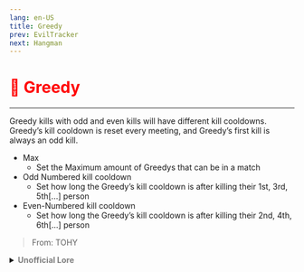 ```yaml
---
lang: en-US
title: Greedy
prev: EvilTracker
next: Hangman
---
```


# <font color=red>🤑 <b>Greedy</b></font> <Badge text="Killing" type="tip" vertical="middle"/>
---

Greedy kills with odd and even kills will have different kill cooldowns. Greedy’s kill cooldown is reset every meeting, and Greedy’s first kill is always an odd kill.
* Max
  * Set the Maximum amount of Greedys that can be in a match
* Odd Numbered kill cooldown
  * Set how long the Greedy’s kill cooldown is after killing their 1st, 3rd, 5th[...] person
* Even-Numbered kill cooldown
  * Set how long the Greedy’s kill cooldown is after killing their 2nd, 4th, 6th[...] person

> From: TOHY

<details>
<summary><b><font color=gray>Unofficial Lore</font></b></summary>

Prologue

Legends tell of an impostor known for having two kill cooldowns that alternate, allowing him to strike quickly. However, his greatest flaw was his insatiable greed. Whether he was the richest being in the universe or buried under a mountain of debt, he always craved more.

A Fateful Bet

Cut to Ludopath, enthusiastically playing pancake blackjack on Discord.

Ludo: “I can’t stop winning! Bzzt, I can’t stop winning!”

Underdog: “Hey Ludo, wanna make a bet?”

Ludo: “Sure! What kind of bet do you have in mind?”

Underdog: “How about the one with Mind? I bet you can’t beat him!”

Ludo: “That was just a fluke!”

Underdog: “Sure. I heard there’s someone luckier than you at the casino. If you can beat him, I’ll give you cookies for a year!”

Ludo: “Luckier than me? Impossible! You’ve got a deal. Who is he?”

Underdog: “They say he takes out both even and odd numbers, each with different cooldowns.”

Meeting Greed

Greed: “Heard you’re the most fortunate one here.”

Ludo: “Of course I am! I want to make a bet.”

Greed: “A bet, you say? I’m listening.”

Ludo: “Let’s do rock-paper-scissors, best of three. If you win, you get everything I have. If I win, you come with me!”

Greed: “Interesting. But I heard you lost last time you played.”

They played, and Greed won easily.

Greed: “Easy as taking candy from a baby!”

Ludo: “Wait, double or nothing! I’ll throw in the deed to The Mastermind Company!”

Greed: “Deal!”

The Showdown

Ludo: “Rock!”

Greed: “Paper!”

Ludo: “Rock!”

Greed: “Paper!”

Ludo: “Rock!”

Greed: “Scissors!”

Ludo: “I won! YES, I WON!”

Greed: “Aww, dang it!”

They returned to HQ, presenting Greed to Underdog, who was in disbelief.

Now Underdog is broke from cookies. Please donate to him! And guess what? Greed is now working for Mind.

Final Note

You’ve just met The Greedy! The key to defeating him? Stick together, count the even and odd kills, and just hope he gets a little too greedy!
> Submitted by: burgerman7286
</details>